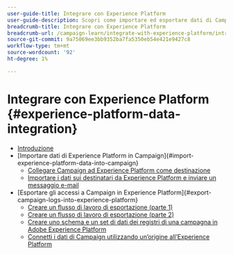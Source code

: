 ```yaml
---
user-guide-title: Integrare con Experience Platform
user-guide-description: Scopri come importare ed esportare dati di Campaign ed Experienci Cloud, consentendo la comunicazione tra le due soluzioni.
breadcrumb-title: Integrare con Experience Platform
breadcrumb-url: /campaign-learn/integrate-with-experience-platform/introduction.html
source-git-commit: 9a75069ee3bb9352ba7fa5350eb54e421e9427c8
workflow-type: tm+mt
source-wordcount: '92'
ht-degree: 1%

---
```



# Integrare con Experience Platform {#experience-platform-data-integration}

+ [Introduzione](/help/tutorial-integrate-with-experience-platform/introduction.md)
+ [Importare dati di Experience Platform in Campaign]{#import-experience-platform-data-into-campaign}
   + [Collegare Campaign ad Experience Platform come destinazione](/help/tutorial-integrate-with-experience-platform/connect-campaign-to-experience-platform-as-destination.md)
   + [Importare i dati sui destinatari da Experience Platform e inviare un messaggio e-mail](/help/tutorial-integrate-with-experience-platform/import-recipient-data-from-platform.md)
+ [Esportare gli accessi a Campaign in Experience Platform]{#export-campaign-logs-into-experience-platform}
   + [Creare un flusso di lavoro di esportazione (parte 1)](/help/tutorial-integrate-with-experience-platform/workflow-to-find-last-modified-date.md)
   + [Creare un flusso di lavoro di esportazione (parte 2)](/help/tutorial-integrate-with-experience-platform/extract-format-save-data-to-external-account.md)
   + [Creare uno schema e un set di dati dei registri di una campagna in Adobe Experience Platform](/help/tutorial-integrate-with-experience-platform/create-a-campaign-logs-schema-and-dataset-in-experience-platform.md)
   + [Connetti i dati di Campaign utilizzando un’origine all’Experience Platform](/help/tutorial-integrate-with-experience-platform/connect-campaign-data-using-s3-as-source-on-platform.md)
